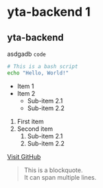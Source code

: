 # yta-backend 1
## yta-backend

asdgadb `code`

```bash
# This is a bash script
echo "Hello, World!"

```

- Item 1
- Item 2
  - Sub-item 2.1
  - Sub-item 2.2



1. First item
2. Second item
   1. Sub-item 2.1
   2. Sub-item 2.2


[Visit GitHub](https://github.com)



> This is a blockquote.  
> It can span multiple lines.
